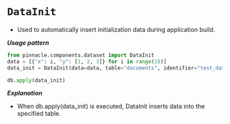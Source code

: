 # `DataInit`

- Used to automatically insert initialization data during application build.

***Usage pattern***

```python
from pinnacle.components.dataset import DataInit
data = [{"x": i, "y": [1, 2, 3]} for i in range(10)]
data_init = DataInit(data=data, table="documents", identifier="test_data_init")

db.apply(data_init)
```

***Explanation***

- When db.apply(data_init) is executed, DataInit inserts data into the specified table.